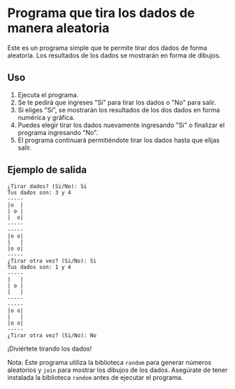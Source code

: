 # Programa que tira los dados de manera aleatoria

Este es un programa simple que te permite tirar dos dados de forma aleatoria. Los resultados de los dados se mostrarán en forma de dibujos.

## Uso

1. Ejecuta el programa.
2. Se te pedirá que ingreses "Si" para tirar los dados o "No" para salir.
3. Si eliges "Si", se mostrarán los resultados de los dos dados en forma numérica y gráfica.
4. Puedes elegir tirar los dados nuevamente ingresando "Si" o finalizar el programa ingresando "No".
5. El programa continuará permitiéndote tirar los dados hasta que elijas salir.

## Ejemplo de salida

```
¿Tirar dados? (Si/No): Si
Tus dados son: 3 y 4
-----
|o  |
| o |
|  o|
-----
-----
|o o|
|   |
|o o|
-----
¿Tirar otra vez? (Si/No): Si
Tus dados son: 1 y 4
-----
|   |
| o |
|   |
-----
-----
|o o|
|   |
|o o|
-----
¿Tirar otra vez? (Si/No): No
```

¡Diviértete tirando los dados!

Nota: Este programa utiliza la biblioteca `random` para generar números aleatorios y `join` para mostrar los dibujos de los dados. Asegúrate de tener instalada la biblioteca `random` antes de ejecutar el programa.
